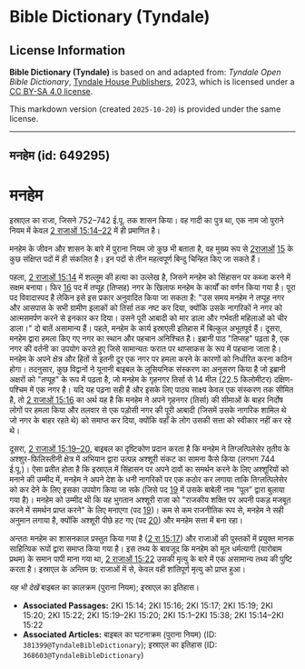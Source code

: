 # Bible Dictionary (Tyndale)

## License Information

**Bible Dictionary (Tyndale)** is based on and adapted from: _Tyndale Open Bible Dictionary_, [Tyndale House Publishers](https://tyndaleopenresources.com/), 2023, which is licensed under a [CC BY-SA 4.0 license](https://creativecommons.org/licenses/by-sa/4.0/legalcode.en).

This markdown version (created `2025-10-20`) is provided under the same license.



--------------------------------

## मनहेम (id: 649295)

मनहेम
=====

इस्राएल का राजा, जिसने 752–742 ई.पू. तक शासन किया। वह गादी का पुत्र था, एक नाम जो पुराने नियम में केवल [2 राजाओं 15:14–22](https://ref.ly/2Kgs15:14-2Kgs15:22) में ही प्रमाणित है।

मनहेम के जीवन और शासन के बारे में पुराना नियम जो कुछ भी बताता है, वह मुख्य रूप से [2](https://ref.ly/2Kgs15:1-2Kgs15:38)[राजाओं](https://ref.ly/2Kgs15:14) [15](https://ref.ly/2Kgs15:1-2Kgs15:38) के कुछ संक्षिप्त पदों में ही संकलित है। इन पदों से तीन महत्वपूर्ण बिन्दु चिन्हित किए जा सकते हैं।

पहला, [2 राजाओं 15:14](https://ref.ly/2Kgs15:14) में शल्लूम की हत्या का उल्लेख है, जिसने मनहेम को सिंहासन पर कब्जा करने में सक्षम बनाया। फिर [16](https://ref.ly/2Kgs15:16) पद में तप्पूह (तिप्सह) नगर के खिलाफ मनहेम के कार्यों का वर्णन किया गया है। पूरा पद विवादास्पद है लेकिन इसे इस प्रकार अनुवादित किया जा सकता है: "उस समय मनहेम ने तप्पूह नगर और आसपास के सभी ग्रामीण इलाकों को तिर्सा तक नष्ट कर दिया, क्योंकि उसके नागरिकों ने नगर को आत्मसमर्पण करने से इनकार कर दिया। उसने पूरी आबादी को मार डाला और गर्भवती महिलाओं को चीर डाला।" दो बातें असामान्य हैं। पहले, मनहेम के कार्य इस्राएली इतिहास में बिल्कुल अभूतपूर्व हैं। दूसरा, मनहेम द्वारा हमला किए गए नगर का स्थान और पहचान अनिश्चित है। इब्रानी पाठ "तिप्सह" पढ़ता है, एक नगर की वर्तनी का उपयोग करते हुए जिसे सामान्यतः फरात पर थाप्साकस के रूप में पहचाना जाता है। मनहेम के अपने क्षेत्र और हितों से इतनी दूर एक नगर पर हमला करने के कारणों को निर्धारित करना कठिन होगा। तदनुसार, कुछ विद्वानों ने यूनानी बाइबल के लूसियनिक संस्करण का अनुसरण किया है जो इब्रानी अक्षरों को "तप्पूह" के रूप में पढ़ता है, जो मनहेम के गृहनगर तिर्सा से 14 मील (22\.5 किलोमीटर) दक्षिण\-पश्चिम में एक नगर है। यदि यह पढ़ना सही है और इसके लिए पाठ्य साक्ष्य केवल एक संस्करण तक सीमित है, तो [2 राजाओं 15:16](https://ref.ly/2Kgs15:16) का अर्थ यह है कि मनहेम ने अपने गृहनगर (तिर्सा) की सीमाओं के बाहर निर्दोष लोगों पर हमला किया और तलवार से एक पड़ोसी नगर की पूरी आबादी (जिसमें उसके नागरिक शामिल थे जो नगर के बाहर रहते थे) को समाप्त कर दिया, क्योंकि वहाँ के लोग उसकी सत्ता को स्वीकार नहीं कर रहे थे।

दूसरा, [2 राजाओं 15:19–20,](https://ref.ly/2Kgs15:19-2Kgs15:20) बाइबल का दृष्टिकोण प्रदान करता है कि मनहेम ने तिग्लत्पिलेसेर तृतीय के अश्शुर\-फिलिस्तीनी क्षेत्र में अभियान द्वारा उत्पन्न अश्शूरी संकट का सामना कैसे किया (लगभग 744 ई.पू.)। ऐसा प्रतीत होता है कि इस्राएल में सिंहासन पर अपने दावों का समर्थन करने के लिए अश्शूरियों को मनाने की उम्मीद में, मनहेम ने अपने देश के धनी नागरिकों पर एक कठोर कर लगाया ताकि तिग्लत्पिलेसेर को कर देने के लिए इसका उपयोग किया जा सके (जिसे पद [19](https://ref.ly/2Kgs15:19) में उसके बाबेली नाम “पूल” द्वारा बुलाया गया है)। मनहेम को उम्मीद थी कि यह भुगतान अश्शूरी राजा को "राजकीय शक्ति पर अपनी पकड़ मजबूत करने में समर्थन प्राप्त करने" के लिए मनाएगा (पद [19](https://ref.ly/2Kgs15:19))। कम से कम राजनीतिक रूप से, मनहेम ने सही अनुमान लगाया है, क्योंकि अश्शूरी पीछे हट गए (पद [20](https://ref.ly/2Kgs15:20)) और मनहेम सत्ता में बना रहा।

अन्ततः मनहेम का शासनकाल प्रस्तुत किया गया है ([2 रा 15:17](https://ref.ly/2Kgs15:17)) और राजाओं की पुस्तकों में प्रयुक्त मानक साहित्यिक रूपों द्वारा समाप्त किया गया है। इस तथ्य के बावजूद कि मनहेम को मूल धर्मत्यागी (यारोबाम प्रथम) के समान पापी माना गया था, [2 राजाओं 15:22](https://ref.ly/2Kgs15:22) उसकी मृत्यु के बारे में एक असामान्य तथ्य की पुष्टि करता है। इस्राएल के अन्तिम छ: राजाओं में से, केवल वही शांतिपूर्ण मृत्यु को प्राप्त हुआ।

*यह भी देखें* बाइबल का कालक्रम (पुराना नियम); इस्राएल का इतिहास।

* **Associated Passages:** 2KI 15:14; 2KI 15:16; 2KI 15:17; 2KI 15:19; 2KI 15:20; 2KI 15:22; 2KI 15:19–2KI 15:20; 2KI 15:1–2KI 15:38; 2KI 15:14–2KI 15:22
* **Associated Articles:** बाइबल का घटनाक्रम (पुराना नियम) (ID: `381399@TyndaleBibleDictionary`); इस्राएल का इतिहास  (ID: `368603@TyndaleBibleDictionary`)

